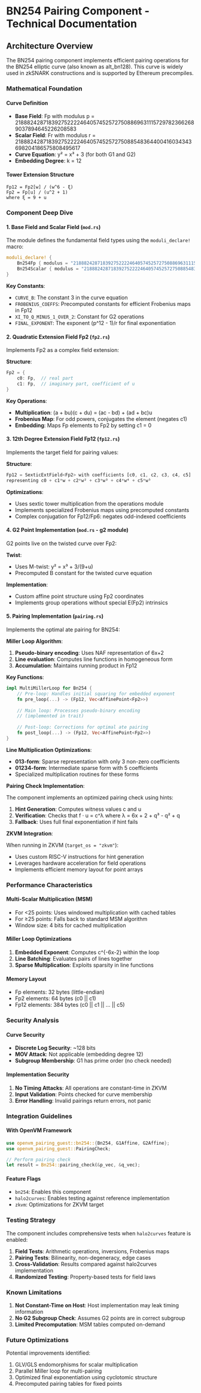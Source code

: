 # BN254 Pairing Component - Technical Documentation

## Architecture Overview

The BN254 pairing component implements efficient pairing operations for the BN254 elliptic curve (also known as alt_bn128). This curve is widely used in zkSNARK constructions and is supported by Ethereum precompiles.

### Mathematical Foundation

#### Curve Definition
- **Base Field**: Fp with modulus p = 21888242871839275222246405745257275088696311157297823662689037894645226208583
- **Scalar Field**: Fr with modulus r = 21888242871839275222246405745257275088548364400416034343698204186575808495617
- **Curve Equation**: y² = x³ + 3 (for both G1 and G2)
- **Embedding Degree**: k = 12

#### Tower Extension Structure
```
Fp12 = Fp2[w] / (w^6 - ξ)
Fp2 = Fp[u] / (u^2 + 1)
where ξ = 9 + u
```

### Component Deep Dive

#### 1. Base Field and Scalar Field (`mod.rs`)

The module defines the fundamental field types using the `moduli_declare!` macro:

```rust
moduli_declare! {
    Bn254Fp { modulus = "21888242871839275222246405745257275088696311157297823662689037894645226208583" },
    Bn254Scalar { modulus = "21888242871839275222246405745257275088548364400416034343698204186575808495617" },
}
```

**Key Constants**:
- `CURVE_B`: The constant 3 in the curve equation
- `FROBENIUS_COEFFS`: Precomputed constants for efficient Frobenius maps in Fp12
- `XI_TO_Q_MINUS_1_OVER_2`: Constant for G2 operations
- `FINAL_EXPONENT`: The exponent (p^12 - 1)/r for final exponentiation

#### 2. Quadratic Extension Field Fp2 (`fp2.rs`)

Implements Fp2 as a complex field extension:

**Structure**:
```rust
Fp2 = {
    c0: Fp,  // real part
    c1: Fp,  // imaginary part, coefficient of u
}
```

**Key Operations**:
- **Multiplication**: (a + bu)(c + du) = (ac - bd) + (ad + bc)u
- **Frobenius Map**: For odd powers, conjugates the element (negates c1)
- **Embedding**: Maps Fp elements to Fp2 by setting c1 = 0

#### 3. 12th Degree Extension Field Fp12 (`fp12.rs`)

Implements the target field for pairing values:

**Structure**:
```rust
Fp12 = SexticExtField<Fp2> with coefficients [c0, c1, c2, c3, c4, c5]
representing c0 + c1*w + c2*w² + c3*w³ + c4*w⁴ + c5*w⁵
```

**Optimizations**:
- Uses sextic tower multiplication from the operations module
- Implements specialized Frobenius maps using precomputed constants
- Complex conjugation for Fp12/Fp6: negates odd-indexed coefficients

#### 4. G2 Point Implementation (`mod.rs` - g2 module)

G2 points live on the twisted curve over Fp2:

**Twist**:
- Uses M-twist: y² = x³ + 3/(9+u)
- Precomputed B constant for the twisted curve equation

**Implementation**:
- Custom affine point structure using Fp2 coordinates
- Implements group operations without special E(Fp2) intrinsics

#### 5. Pairing Implementation (`pairing.rs`)

Implements the optimal ate pairing for BN254:

**Miller Loop Algorithm**:
1. **Pseudo-binary encoding**: Uses NAF representation of 6x+2
2. **Line evaluation**: Computes line functions in homogeneous form
3. **Accumulation**: Maintains running product in Fp12

**Key Functions**:

```rust
impl MultiMillerLoop for Bn254 {
    // Pre-loop: Handles initial squaring for embedded exponent
    fn pre_loop(...) -> (Fp12, Vec<AffinePoint<Fp2>>)
    
    // Main loop: Processes pseudo-binary encoding
    // (implemented in trait)
    
    // Post-loop: Corrections for optimal ate pairing
    fn post_loop(...) -> (Fp12, Vec<AffinePoint<Fp2>>)
}
```

**Line Multiplication Optimizations**:
- **013-form**: Sparse representation with only 3 non-zero coefficients
- **01234-form**: Intermediate sparse form with 5 coefficients
- Specialized multiplication routines for these forms

**Pairing Check Implementation**:

The component implements an optimized pairing check using hints:

1. **Hint Generation**: Computes witness values c and u
2. **Verification**: Checks that f · u = c^λ where λ = 6x + 2 + q³ - q² + q
3. **Fallback**: Uses full final exponentiation if hint fails

**ZKVM Integration**:

When running in ZKVM (`target_os = "zkvm"`):
- Uses custom RISC-V instructions for hint generation
- Leverages hardware acceleration for field operations
- Implements efficient memory layout for point arrays

### Performance Characteristics

#### Multi-Scalar Multiplication (MSM)
- For <25 points: Uses windowed multiplication with cached tables
- For ≥25 points: Falls back to standard MSM algorithm
- Window size: 4 bits for cached multiplication

#### Miller Loop Optimizations
1. **Embedded Exponent**: Computes c^{-6x-2} within the loop
2. **Line Batching**: Evaluates pairs of lines together
3. **Sparse Multiplication**: Exploits sparsity in line functions

#### Memory Layout
- Fp elements: 32 bytes (little-endian)
- Fp2 elements: 64 bytes (c0 || c1)
- Fp12 elements: 384 bytes (c0 || c1 || ... || c5)

### Security Analysis

#### Curve Security
- **Discrete Log Security**: ~128 bits
- **MOV Attack**: Not applicable (embedding degree 12)
- **Subgroup Membership**: G1 has prime order (no check needed)

#### Implementation Security
1. **No Timing Attacks**: All operations are constant-time in ZKVM
2. **Input Validation**: Points checked for curve membership
3. **Error Handling**: Invalid pairings return errors, not panic

### Integration Guidelines

#### With OpenVM Framework
```rust
use openvm_pairing_guest::bn254::{Bn254, G1Affine, G2Affine};
use openvm_pairing_guest::PairingCheck;

// Perform pairing check
let result = Bn254::pairing_check(&p_vec, &q_vec);
```

#### Feature Flags
- `bn254`: Enables this component
- `halo2curves`: Enables testing against reference implementation
- `zkvm`: Optimizations for ZKVM target

### Testing Strategy

The component includes comprehensive tests when `halo2curves` feature is enabled:

1. **Field Tests**: Arithmetic operations, inversions, Frobenius maps
2. **Pairing Tests**: Bilinearity, non-degeneracy, edge cases
3. **Cross-Validation**: Results compared against halo2curves implementation
4. **Randomized Testing**: Property-based tests for field laws

### Known Limitations

1. **Not Constant-Time on Host**: Host implementation may leak timing information
2. **No G2 Subgroup Check**: Assumes G2 points are in correct subgroup
3. **Limited Precomputation**: MSM tables computed on-demand

### Future Optimizations

Potential improvements identified:
1. GLV/GLS endomorphisms for scalar multiplication
2. Parallel Miller loop for multi-pairing
3. Optimized final exponentiation using cyclotomic structure
4. Precomputed pairing tables for fixed points
